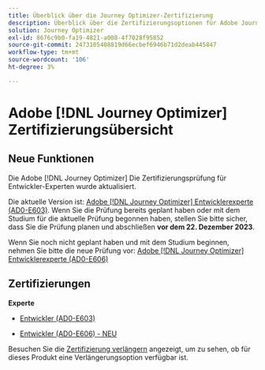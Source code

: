 ```yaml
---
title: Überblick über die Journey Optimizer-Zertifizierung
description: Überblick über die Zertifizierungsoptionen für Adobe Journey Optimizer
solution: Journey Optimizer
exl-id: 8676c9b0-fa19-4821-a008-4f7028f95852
source-git-commit: 2473105408819d66ecbef6946b71d2deab445847
workflow-type: tm+mt
source-wordcount: '106'
ht-degree: 3%

---
```


# Adobe [!DNL Journey Optimizer] Zertifizierungsübersicht

## Neue Funktionen

Die Adobe [!DNL Journey Optimizer] Die Zertifizierungsprüfung für Entwickler-Experten wurde aktualisiert.

Die aktuelle Version ist: [Adobe [!DNL Journey Optimizer] Entwicklerexperte (AD0-E603)](/help/certifications/ajo/ajo-e-developer.md). Wenn Sie die Prüfung bereits geplant haben oder mit dem Studium für die aktuelle Prüfung begonnen haben, stellen Sie bitte sicher, dass Sie die Prüfung planen und abschließen **vor dem 22. Dezember 2023**.

Wenn Sie noch nicht geplant haben und mit dem Studium beginnen, nehmen Sie bitte die neue Prüfung vor: [Adobe [!DNL Journey Optimizer] Entwicklerexperte (AD0-E606)](/help/certifications/ajo/ajo-e-developer-23-10.md)

## Zertifizierungen

**Experte**

* [Entwickler (AD0-E603)](/help/certifications/ajo/ajo-e-developer.md) <!--AD0-E603-->

* [Entwickler (AD0-E606) - NEU](/help/certifications/ajo/ajo-e-developer-23-10.md) <!--AD0-E606-->

Besuchen Sie die [Zertifizierung verlängern](/help/certifications/renew.md) angezeigt, um zu sehen, ob für dieses Produkt eine Verlängerungsoption verfügbar ist.
